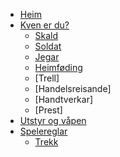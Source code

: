 - [Heim](/)
- [Kven er du?](Kven-er-du.md)
  - [Skald](Skald.md)
  - [Soldat](Soldat.md)
  - [Jegar](Jegar.md)
  - [Heimføding](Heimføding.md)
  - [Trell]
  - [Handelsreisande]
  - [Handtverkar]
  - [Prest]
- [Utstyr og våpen](Utstyr-og-våpen.md)
- [Spelereglar](Spelteknisk-og-system.md)
  - [Trekk](Trekk.md)
